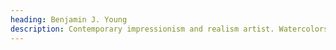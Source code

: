 ```yaml
---
heading: Benjamin J. Young
description: Contemporary impressionism and realism artist. Watercolors, oil paint, gouache, graphite, oil pastel, charcoal, and acrylic paintings.
---
```

